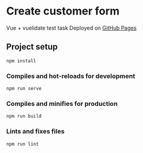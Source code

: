 # Create customer form

Vue + vuelidate test task
Deployed on [GitHub Pages](https://karrambol.github.io/Create-customer-form-GHP/)

## Project setup
```
npm install
```

### Compiles and hot-reloads for development
```
npm run serve
```

### Compiles and minifies for production
```
npm run build
```

### Lints and fixes files
```
npm run lint
```
